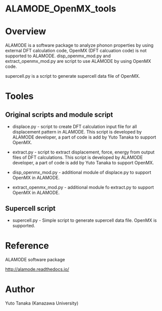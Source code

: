 
ALAMODE_OpenMX_tools
====

# Overview

ALAMODE is a software package to analyze phonon properties by using external DFT calculation code, OpenMX (DFT calcuation code) is not supported to ALAMODE. disp_openmx_mod.py and extract_openmx_mod.py are script to use ALAMODE by using OpenMX code.

supercell.py is a script to generate supercell data file of OpenMX.


# Tooles
## Original scripts and module script

* displace.py - script to create DFT calculation input file for all displacement pattern in ALAMODE. This script is developed by ALAMODE developer, a part of code is add by Yuto Tanaka to support OpenMX.

* extract.py - script to extract displacement, force, energy from output files of DFT calculations. This script is developed by ALAMODE developer, a part of code is add by Yuto Tanaka to support OpenMX.

* disp_openmx_mod.py - additional module of displace.py to support OpenMX in ALAMODE.

* extract_openmx_mod.py - additional module fo extract.py to support OpenMX in ALAMODE.

## Supercell script
* supercell.py - Simple script to generate supercell data file. OpenMX is supported.

# Reference
ALAMODE software package

http://alamode.readthedocs.io/

# Author
Yuto Tanaka (Kanazawa University)


